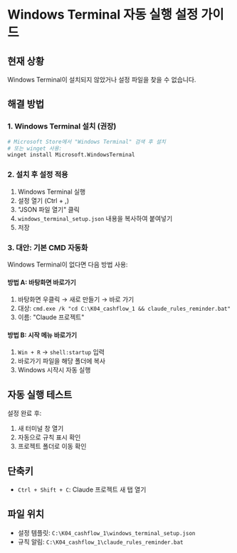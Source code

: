 # Windows Terminal 자동 실행 설정 가이드

## 현재 상황
Windows Terminal이 설치되지 않았거나 설정 파일을 찾을 수 없습니다.

## 해결 방법

### 1. Windows Terminal 설치 (권장)
```bash
# Microsoft Store에서 "Windows Terminal" 검색 후 설치
# 또는 winget 사용:
winget install Microsoft.WindowsTerminal
```

### 2. 설치 후 설정 적용
1. Windows Terminal 실행
2. 설정 열기 (Ctrl + ,)
3. "JSON 파일 열기" 클릭
4. `windows_terminal_setup.json` 내용을 복사하여 붙여넣기
5. 저장

### 3. 대안: 기본 CMD 자동화
Windows Terminal이 없다면 다음 방법 사용:

#### 방법 A: 바탕화면 바로가기
1. 바탕화면 우클릭 → 새로 만들기 → 바로 가기
2. 대상: `cmd.exe /k "cd C:\K04_cashflow_1 && claude_rules_reminder.bat"`
3. 이름: "Claude 프로젝트"

#### 방법 B: 시작 메뉴 바로가기
1. `Win + R` → `shell:startup` 입력
2. 바로가기 파일을 해당 폴더에 복사
3. Windows 시작시 자동 실행

## 자동 실행 테스트
설정 완료 후:
1. 새 터미널 창 열기
2. 자동으로 규칙 표시 확인
3. 프로젝트 폴더로 이동 확인

## 단축키
- `Ctrl + Shift + C`: Claude 프로젝트 새 탭 열기

## 파일 위치
- 설정 템플릿: `C:\K04_cashflow_1\windows_terminal_setup.json`
- 규칙 알림: `C:\K04_cashflow_1\claude_rules_reminder.bat`